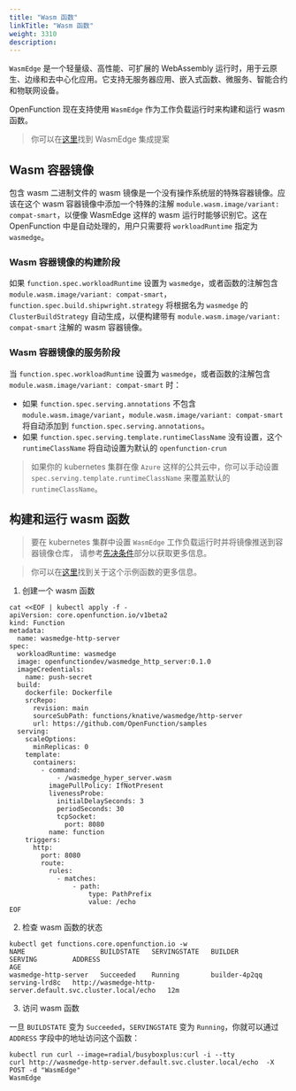 ```yaml
---
title: "Wasm 函数"
linkTitle: "Wasm 函数"
weight: 3310
description:
---
```


`WasmEdge` 是一个轻量级、高性能、可扩展的 WebAssembly 运行时，用于云原生、边缘和去中心化应用。它支持无服务器应用、嵌入式函数、微服务、智能合约和物联网设备。

OpenFunction 现在支持使用 `WasmEdge` 作为工作负载运行时来构建和运行 wasm 函数。

> 你可以在[这里](https://github.com/OpenFunction/OpenFunction/blob/main/docs/proposals/20230223-wasmedge-integration.md)找到 WasmEdge 集成提案

## Wasm 容器镜像

包含 wasm 二进制文件的 wasm 镜像是一个没有操作系统层的特殊容器镜像。应该在这个 wasm 容器镜像中添加一个特殊的注解 `module.wasm.image/variant: compat-smart`，以便像 WasmEdge 这样的 wasm 运行时能够识别它。这在 OpenFunction 中是自动处理的，用户只需要将 `workloadRuntime` 指定为 `wasmedge`。

### Wasm 容器镜像的构建阶段

如果 `function.spec.workloadRuntime` 设置为 `wasmedge`，或者函数的注解包含 `module.wasm.image/variant: compat-smart`，`function.spec.build.shipwright.strategy` 将根据名为 `wasmedge` 的 `ClusterBuildStrategy` 自动生成，以便构建带有 `module.wasm.image/variant: compat-smart` 注解的 wasm 容器镜像。

### Wasm 容器镜像的服务阶段

当 `function.spec.workloadRuntime` 设置为 `wasmedge`，或者函数的注解包含 `module.wasm.image/variant: compat-smart` 时：
- 如果 `function.spec.serving.annotations` 不包含 `module.wasm.image/variant`，`module.wasm.image/variant: compat-smart` 将自动添加到 `function.spec.serving.annotations`。
- 如果 `function.spec.serving.template.runtimeClassName` 没有设置，这个 `runtimeClassName` 将自动设置为默认的 `openfunction-crun`

> 如果你的 kubernetes 集群在像 `Azure` 这样的公共云中，你可以手动设置 `spec.serving.template.runtimeClassName` 来覆盖默认的 `runtimeClassName`。

## 构建和运行 wasm 函数

> 要在 kubernetes 集群中设置 `WasmEdge` 工作负载运行时并将镜像推送到容器镜像仓库，
> 请参考[先决条件](../../getting-started/Quickstarts/prerequisites)部分以获取更多信息。

> 你可以在[这里](https://github.com/OpenFunction/samples/tree/main/functions/knative/wasmedge/http-server)找到关于这个示例函数的更多信息。

1. 创建一个 wasm 函数

```shell
cat <<EOF | kubectl apply -f -
apiVersion: core.openfunction.io/v1beta2
kind: Function
metadata:
  name: wasmedge-http-server
spec:
  workloadRuntime: wasmedge
  image: openfunctiondev/wasmedge_http_server:0.1.0
  imageCredentials:
    name: push-secret
  build:
    dockerfile: Dockerfile
    srcRepo:
      revision: main
      sourceSubPath: functions/knative/wasmedge/http-server
      url: https://github.com/OpenFunction/samples
  serving:
    scaleOptions:
      minReplicas: 0
    template:
      containers:
        - command:
            - /wasmedge_hyper_server.wasm
          imagePullPolicy: IfNotPresent
          livenessProbe:
            initialDelaySeconds: 3
            periodSeconds: 30
            tcpSocket:
              port: 8080
          name: function
    triggers:
      http:
        port: 8080
        route:
          rules:
            - matches:
                - path:
                    type: PathPrefix
                    value: /echo
EOF
```

2. 检查 wasm 函数的状态

```shell
kubectl get functions.core.openfunction.io -w
NAME                   BUILDSTATE   SERVINGSTATE   BUILDER         SERVING         ADDRESS                                                      AGE
wasmedge-http-server   Succeeded    Running        builder-4p2qq   serving-lrd8c   http://wasmedge-http-server.default.svc.cluster.local/echo   12m
```

3. 访问 wasm 函数

一旦 `BUILDSTATE` 变为 `Succeeded`，`SERVINGSTATE` 变为 `Running`，你就可以通过 `ADDRESS` 字段中的地址访问这个函数：

```shell
kubectl run curl --image=radial/busyboxplus:curl -i --tty
curl http://wasmedge-http-server.default.svc.cluster.local/echo  -X POST -d "WasmEdge"
WasmEdge
```